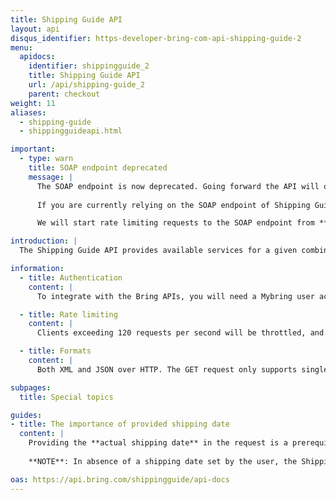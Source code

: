 ```yaml
---
title: Shipping Guide API
layout: api
disqus_identifier: https-developer-bring-com-api-shipping-guide-2
menu:
  apidocs:
    identifier: shippingguide_2
    title: Shipping Guide API
    url: /api/shipping-guide_2
    parent: checkout
weight: 11
aliases:
  - shipping-guide
  - shippingguideapi.html

important:
  - type: warn
    title: SOAP endpoint deprecated
    message: |
      The SOAP endpoint is now deprecated. Going forward the API will only support `application/json` and `application/xml` as Content-Type. 
      
      If you are currently relying on the SOAP endpoint of Shipping Guide API, please migrate to the [JSON/XML over HTTP based endpoints](/api/shipping-guide_2/#fetch-shipping-details-post). 

      We will start rate limiting requests to the SOAP endpoint from **1 September 2024**, with gradually reduced request rate until **1 October**. This means that you will risk rejected requests because of rate limiting after **1 September**.

introduction: |
  The Shipping Guide API provides available services for a given combination of sender and recipient locations, including estimated delivery times, prices and environmental data. It also returns logo and human readable service descriptions that can be shown in your checkout. Available services are based on your agreement with Bring (i.e. the customer numbers attached to your user).

information:
  - title: Authentication
    content: |
      To integrate with the Bring APIs, you will need a Mybring user account with an API key. Information about prerequisites and authentication headers can be found on the general API [Getting Started page](/api/).

  - title: Rate limiting
    content: |
      Clients exceeding 120 requests per second will be throttled, and the response will contain http status code 429. If you have a use case requiring rates above the limit, please contact developer-booking@bring.com for assistance.

  - title: Formats
    content: |
      Both XML and JSON over HTTP. The GET request only supports single consignments, while the POST requests can be used for multiple consignments.

subpages:
  title: Special topics

guides:
- title: The importance of provided shipping date
  content: | 
    Providing the **actual shipping date** in the request is a prerequisite for getting the correct lead times, as the lead time is always calculated from the day and time when the parcel **arrives** at a Bring terminal. It is recommended to read [this guide](/api/e-commerce-solutions/best-practice-checkout/implement-estimated-delivery/) for a better understanding of how the provided shipping date affects the returned lead time. 
    
    **NOTE**: In absence of a shipping date set by the user, the Shipping Guide API will default to `now`. If shipping date is set to `now`, lead times will be calculated on the assumption that the packages has just arrived at a terminal.

oas: https://api.bring.com/shippingguide/api-docs
---
```

